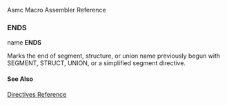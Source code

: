 Asmc Macro Assembler Reference

### ENDS

name **ENDS**

Marks the end of segment, structure, or union name previously begun with SEGMENT, STRUCT, UNION, or a simplified segment directive.

#### See Also

[Directives Reference](readme.md)